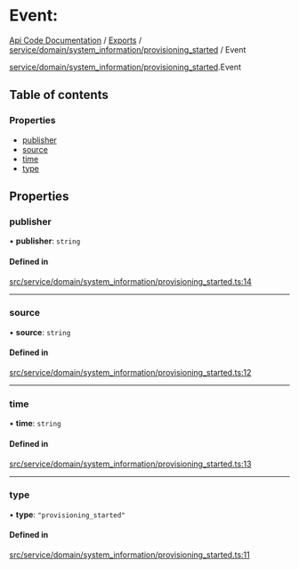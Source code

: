 # Event: 
 
[Api Code Documentation](../README.md) / [Exports](../modules.md) / [service/domain/system\_information/provisioning\_started](../modules/service_domain_system_information_provisioning_started.md) / Event

[service/domain/system_information/provisioning_started](../modules/service_domain_system_information_provisioning_started.md).Event

## Table of contents

### Properties

- [publisher](service_domain_system_information_provisioning_started.Event.md#publisher)
- [source](service_domain_system_information_provisioning_started.Event.md#source)
- [time](service_domain_system_information_provisioning_started.Event.md#time)
- [type](service_domain_system_information_provisioning_started.Event.md#type)

## Properties

### publisher

• **publisher**: `string`

#### Defined in

[src/service/domain/system_information/provisioning_started.ts:14](https://github.com/openkfw/TruBudget/blob/0804644/api/src/service/domain/system_information/provisioning_started.ts#L14)

___

### source

• **source**: `string`

#### Defined in

[src/service/domain/system_information/provisioning_started.ts:12](https://github.com/openkfw/TruBudget/blob/0804644/api/src/service/domain/system_information/provisioning_started.ts#L12)

___

### time

• **time**: `string`

#### Defined in

[src/service/domain/system_information/provisioning_started.ts:13](https://github.com/openkfw/TruBudget/blob/0804644/api/src/service/domain/system_information/provisioning_started.ts#L13)

___

### type

• **type**: ``"provisioning_started"``

#### Defined in

[src/service/domain/system_information/provisioning_started.ts:11](https://github.com/openkfw/TruBudget/blob/0804644/api/src/service/domain/system_information/provisioning_started.ts#L11)
